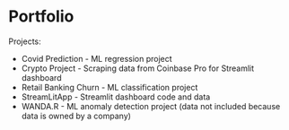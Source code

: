 # Portfolio

Projects:

 * Covid Prediction - ML regression project
 * Crypto Project - Scraping data from Coinbase Pro for Streamlit dashboard
 * Retail Banking Churn - ML classification project
 * StreamLitApp - Streamlit dashboard code and data
 * WANDA.R - ML anomaly detection project (data not included because data is owned by a company) 
